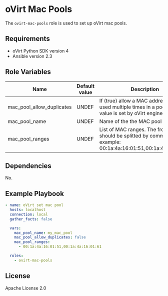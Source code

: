 oVirt Mac Pools
=================

The `ovirt-mac-pools` role is used to set up oVirt mac pools.

Requirements
------------

 * oVirt Python SDK version 4
 * Ansible version 2.3

Role Variables
--------------

| Name                      | Default value         | Description                                                       |
|---------------------------|-----------------------|-------------------------------------------------------------------|
| mac_pool_allow_duplicates | UNDEF                 | If (true) allow a MAC address to be used multiple times in a pool. Default value is set by oVirt engine to false. |
| mac_pool_name             | UNDEF                 | Name of the the MAC pool to manage.                               |
| mac_pool_ranges           | UNDEF                 | List of MAC ranges. The from and to should be splitted by comma. For example: 00:1a:4a:16:01:51,00:1a:4a:16:01:61 |

Dependencies
------------

No.

Example Playbook
----------------

```yaml
- name: oVirt set mac pool
  hosts: localhost
  connection: local
  gather_facts: false

  vars:
    mac_pool_name: my_mac_pool
    mac_pool_allow_duplicates: false
    mac_pool_ranges:
      - 00:1a:4a:16:01:51,00:1a:4a:16:01:61

  roles:
    - ovirt-mac-pools
```

License
-------

Apache License 2.0
